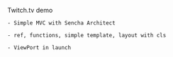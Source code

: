 Twitch.tv demo

	- Simple MVC with Sencha Architect 

	- ref, functions, simple template, layout with cls
	
	- ViewPort in launch
